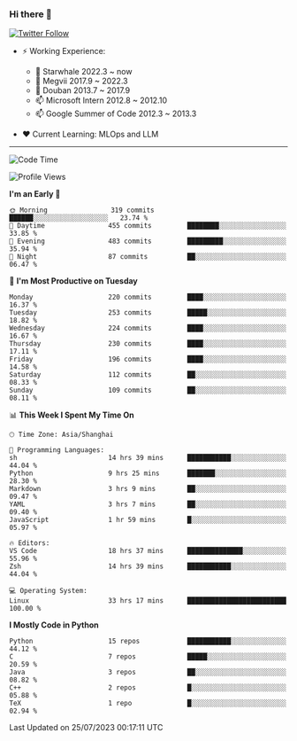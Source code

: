 ### Hi there 👋

[![Twitter Follow](https://img.shields.io/twitter/follow/tianweidut?style=social)](https://twitter.com/tianweidut)

- ⚡ Working Experience:
  - 🔭 Starwhale 2022.3 ~ now
  - 🌱 Megvii 2017.9 ~ 2022.3
  - 🌱 Douban 2013.7 ~ 2017.9
  - 📫 Microsoft Intern 2012.8 ~ 2012.10
  - 📫 Google Summer of Code 2012.3 ~ 2013.3

- ❤️ Current Learning: MLOps and LLM

---
<!--START_SECTION:waka-->
![Code Time](http://img.shields.io/badge/Code%20Time-4%2C302%20hrs%204%20mins-blue)

![Profile Views](http://img.shields.io/badge/Profile%20Views-6-blue)

**I'm an Early 🐤** 

```text
🌞 Morning                319 commits         ██████░░░░░░░░░░░░░░░░░░░   23.74 % 
🌆 Daytime                455 commits         ████████░░░░░░░░░░░░░░░░░   33.85 % 
🌃 Evening                483 commits         █████████░░░░░░░░░░░░░░░░   35.94 % 
🌙 Night                  87 commits          ██░░░░░░░░░░░░░░░░░░░░░░░   06.47 % 
```
📅 **I'm Most Productive on Tuesday** 

```text
Monday                   220 commits         ████░░░░░░░░░░░░░░░░░░░░░   16.37 % 
Tuesday                  253 commits         █████░░░░░░░░░░░░░░░░░░░░   18.82 % 
Wednesday                224 commits         ████░░░░░░░░░░░░░░░░░░░░░   16.67 % 
Thursday                 230 commits         ████░░░░░░░░░░░░░░░░░░░░░   17.11 % 
Friday                   196 commits         ████░░░░░░░░░░░░░░░░░░░░░   14.58 % 
Saturday                 112 commits         ██░░░░░░░░░░░░░░░░░░░░░░░   08.33 % 
Sunday                   109 commits         ██░░░░░░░░░░░░░░░░░░░░░░░   08.11 % 
```


📊 **This Week I Spent My Time On** 

```text
🕑︎ Time Zone: Asia/Shanghai

💬 Programming Languages: 
sh                       14 hrs 39 mins      ███████████░░░░░░░░░░░░░░   44.04 % 
Python                   9 hrs 25 mins       ███████░░░░░░░░░░░░░░░░░░   28.30 % 
Markdown                 3 hrs 9 mins        ██░░░░░░░░░░░░░░░░░░░░░░░   09.47 % 
YAML                     3 hrs 7 mins        ██░░░░░░░░░░░░░░░░░░░░░░░   09.40 % 
JavaScript               1 hr 59 mins        █░░░░░░░░░░░░░░░░░░░░░░░░   05.97 % 

🔥 Editors: 
VS Code                  18 hrs 37 mins      ██████████████░░░░░░░░░░░   55.96 % 
Zsh                      14 hrs 39 mins      ███████████░░░░░░░░░░░░░░   44.04 % 

💻 Operating System: 
Linux                    33 hrs 17 mins      █████████████████████████   100.00 % 
```

**I Mostly Code in Python** 

```text
Python                   15 repos            ███████████░░░░░░░░░░░░░░   44.12 % 
C                        7 repos             █████░░░░░░░░░░░░░░░░░░░░   20.59 % 
Java                     3 repos             ██░░░░░░░░░░░░░░░░░░░░░░░   08.82 % 
C++                      2 repos             █░░░░░░░░░░░░░░░░░░░░░░░░   05.88 % 
TeX                      1 repo              █░░░░░░░░░░░░░░░░░░░░░░░░   02.94 % 
```




 Last Updated on 25/07/2023 00:17:11 UTC
<!--END_SECTION:waka-->
